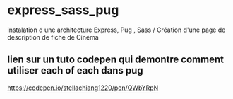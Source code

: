 # express_sass_pug
instalation d une architecture Express, Pug , Sass / Création d'une page de description de fiche de Cinéma

## lien sur un tuto codepen qui demontre comment utiliser each of each dans pug
https://codepen.io/stellachiang1220/pen/QWbYRpN

